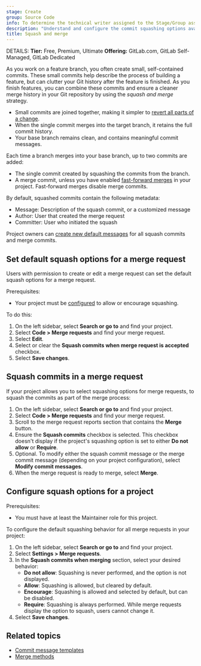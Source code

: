 ```yaml
---
stage: Create
group: Source Code
info: To determine the technical writer assigned to the Stage/Group associated with this page, see https://handbook.gitlab.com/handbook/product/ux/technical-writing/#assignments
description: "Understand and configure the commit squashing options available in GitLab."
title: Squash and merge
---
```


DETAILS:
**Tier:** Free, Premium, Ultimate
**Offering:** GitLab.com, GitLab Self-Managed, GitLab Dedicated

As you work on a feature branch, you often create small, self-contained commits. These small commits
help describe the process of building a feature, but can clutter your Git history after the feature
is finished. As you finish features, you can combine these commits and ensure a cleaner merge history
in your Git repository by using the _squash and merge_ strategy.

- Small commits are joined together, making it simpler to [revert all parts of a change](revert_changes.md).
- When the single commit merges into the target branch, it retains the full commit history.
- Your base branch remains clean, and contains meaningful commit messages.

Each time a branch merges into your base branch, up to two commits are added:

- The single commit created by squashing the commits from the branch.
- A merge commit, unless you have enabled [fast-forward merges](methods/index.md#fast-forward-merge)
  in your project. Fast-forward merges disable merge commits.

By default, squashed commits contain the following metadata:

- Message: Description of the squash commit, or a customized message
- Author: User that created the merge request
- Committer: User who initiated the squash

Project owners can [create new default messages](commit_templates.md) for all
squash commits and merge commits.

## Set default squash options for a merge request

Users with permission to create or edit a merge request can set the default squash options
for a merge request.

Prerequisites:

- Your project must be [configured](#configure-squash-options-for-a-project) to allow or
  encourage squashing.

To do this:

1. On the left sidebar, select **Search or go to** and find your project.
1. Select **Code > Merge requests** and find your merge request.
1. Select **Edit**.
1. Select or clear the **Squash commits when merge request is accepted** checkbox.
1. Select **Save changes**.

## Squash commits in a merge request

If your project allows you to select squashing options for merge requests, to
squash the commits as part of the merge process:

1. On the left sidebar, select **Search or go to** and find your project.
1. Select **Code > Merge requests** and find your merge request.
1. Scroll to the merge request reports section that contains the **Merge** button.
1. Ensure the **Squash commits** checkbox is selected. This checkbox doesn't display
   if the project's squashing option is set to either **Do not allow** or **Require**.
1. Optional. To modify either the squash commit message or the merge commit message
   (depending on your project configuration), select **Modify commit messages**.
1. When the merge request is ready to merge, select **Merge**.

## Configure squash options for a project

Prerequisites:

- You must have at least the Maintainer role for this project.

To configure the default squashing behavior for all merge requests in your project:

1. On the left sidebar, select **Search or go to** and find your project.
1. Select **Settings > Merge requests**.
1. In the **Squash commits when merging** section, select your desired behavior:
   - **Do not allow**: Squashing is never performed, and the option is not displayed.
   - **Allow**: Squashing is allowed, but cleared by default.
   - **Encourage**: Squashing is allowed and selected by default, but can be disabled.
   - **Require**: Squashing is always performed. While merge requests display the option
     to squash, users cannot change it.
1. Select **Save changes**.

## Related topics

- [Commit message templates](commit_templates.md)
- [Merge methods](methods/index.md)

<!-- ## Troubleshooting

Include any troubleshooting steps that you can foresee. If you know beforehand what issues
one might have when setting this up, or when something is changed, or on upgrading, it's
important to describe those, too. Think of things that may go wrong and include them here.
This is important to minimize requests for support, and to avoid doc comments with
questions that you know someone might ask.

Each scenario can be a third-level heading, for example `### Getting error message X`.
If you have none to add when creating a doc, leave this section in place
but commented out to help encourage others to add to it in the future. -->
